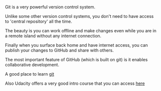 Git is a very powerful version control system.

Unlike some other version control systems, you don't need to have access to 
'central repository' all the time. 

The beauty is you can work offline and make changes even while you are in a remote 
island without any internet connection.

Finally when you surface back home and have internet access, you can publish your
changes to GitHub and share with others.

The most important feature of GitHub (which is built on git) is it enables collaborative
development.

A good place to learn [git](https://git-scm.com/book/en/v2)

Also Udacity offers a very good intro course that you can access [here](https://www.udacity.com/course/how-to-use-git-and-github--ud775)
